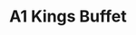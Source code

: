 ---
layout: place
title: "A1 Kings Buffet"
permalink: /new-york/massena/a1-kings-buffet.html
stateAbbr: NY
stateName: New York
cityName: Massena
seo:
  name: "A1 Kings Buffet"
  type: Restaurant
  links: http://a1kingbuffet.restaurant888.com/
description: "A1 Kings Buffet serves delicious sushi in Massena, New York. Try fresh Japanese dishes for a great dining experience. Available for takeout, lunch, and dinner."
place_id: ChIJuWMLQtk_zEwRIg-keJaWbDs
photos:
  - name: >-
      places/ChIJuWMLQtk_zEwRIg-keJaWbDs/photos/AeeoHcKjykRZyVPprGXms6aBxcqA6b9gnpuBVCwrqqJERObs8CsgoCOliVWbkVU3g7rMf_SO_AesqLYSKbF3_rmh4y3Mb-gMh5A50kH6h6wroi9Q6eCu-VRfFRPVv3yCWE2Nxgm3jzZzAqhTQytWmFfaW432fK7NYXMBi7KwiInjv7gEnJWgLwaBb720ETHRSiqW64R3qfkDYCbYIfu_5unrh_3L1BBydD_I4xXcHYdSYqD7qmtsCKcq8LILRBMmN6pm7EYmNmxtAparjeyOGapbx6MEyj-05VSG5sKZLO2x4hUoBglGTTNicd0XuvhUQJwLoSYrSjEb-9YL-9e-tftZoSQnbtMlL5sQvAKh5Rmj4HDJ5rHghKuzuUTRQLPtLlDhrPW-dofvQCyvxUxippYEO6mzoaQyse9I2YkJ06DRTn3yWLg
    widthPx: 4032
    heightPx: 3024
    authorAttributions:
      - displayName: Roger Coughlin
        uri: https://maps.google.com/maps/contrib/106649677811421359746
        photoUri: >-
          https://lh3.googleusercontent.com/a-/ALV-UjUT3U2niSwyujBEbkxLrSLSJnK5TdyUtachV6AQOXLN8LEXtcyc=s100-p-k-no-mo
    flagContentUri: >-
      https://www.google.com/local/imagery/report/?cb_client=maps_api_places.places_api&image_key=!1e10!2sCIHM0ogKEICAgICUmo7TuQE&hl=en-US
    googleMapsUri: >-
      https://www.google.com/maps/place//data=!3m4!1e2!3m2!1sCIHM0ogKEICAgICUmo7TuQE!2e10!4m2!3m1!1s0x4ccc3fd9420b63b9:0x3b6c969678a40f22
  - name: >-
      places/ChIJuWMLQtk_zEwRIg-keJaWbDs/photos/AeeoHcJkorcSbLnWQxvxVngU_WCc540LmE3aCzUOKXMj7PFMlzPxdS2yUME7CEeloO7WLNeJvGBQ67es1MzSGeheMeYs6I6NMwhLwtbEkONbQhctFOijIQ-lZx79SIKFresOZVq9JHiBT1GZC3t8aBhGL5i1Z9PXWyr9bB6LyVLPawWr4mfIRLRYzgrcX4DExV7g-BtkCo0ZbY4EnrTV7bgbTC6Vqc-dbah5KiXXG4Hvfy4ZBdzHIm7guafe2vb4ypmXHyh-y3CPQRkC6Zu-uq310RdlTrojf-Wj9oIJZ5ygvUEW9EWjLrxRjkHj01BMOE065sjXWeT_g4leNF6um0Up654FY5wU2y2wmxZR2KAyHBC6FTgRYhlIko96gYS2HmAvlfwLnrykAgBhTmUxjUBJbvIoVBx70i4ET3vBjo3GESIBJiX5
    widthPx: 4032
    heightPx: 1960
    authorAttributions:
      - displayName: Jessica Merrihew
        uri: https://maps.google.com/maps/contrib/101022547435344026958
        photoUri: >-
          https://lh3.googleusercontent.com/a-/ALV-UjUMIsplgB_lzyGB7uJOWdAb2uREwqDrd1HTPA9hNVUBV3jhbx0_hA=s100-p-k-no-mo
    flagContentUri: >-
      https://www.google.com/local/imagery/report/?cb_client=maps_api_places.places_api&image_key=!1e10!2sCIHM0ogKEICAgIDHodT7jgE&hl=en-US
    googleMapsUri: >-
      https://www.google.com/maps/place//data=!3m4!1e2!3m2!1sCIHM0ogKEICAgIDHodT7jgE!2e10!4m2!3m1!1s0x4ccc3fd9420b63b9:0x3b6c969678a40f22
  - name: >-
      places/ChIJuWMLQtk_zEwRIg-keJaWbDs/photos/AeeoHcI4cnRQMk83h4hAOkpaNptx_jQ9dokESOV7mZHCh3ALGbXzhy319kWf89Bq-lad_y23YIwJ8k24SCoC2pdRyFyoL0iFvRxLlx49YNbaBfLuQJyIG-2g2cnmLVzMx6CkfxQMsXrNUpOt0d_CnA_oEgnxPB7FBD36a9Ib9m1LsH93jyhfpQyF7mSbMt-XNdrAjVnfj0l1dnxvtTOhpluKsyJ2JIwjL-Fu_GSTtXSK6m8V8ZHF3ImZhHQfOQfd_xotQJPQjFvMha3rYX1ueuIeNuCqOfjXVjJfZFHHfRAAPVYR-U-eOvVWKumZfH7vmaF71WuANHmnFs5lC85Ulp_JtwnQ3A2RxhfOlfgLWVxORXxrD5qjmXKhvEFeZxVsEKufXEsy6abfRk0FjDtJyGazlZ7a32SOA16ai2jW2OFSKS52ta0
    widthPx: 3024
    heightPx: 4032
    authorAttributions:
      - displayName: Kyra Berry
        uri: https://maps.google.com/maps/contrib/111926306222260802327
        photoUri: >-
          https://lh3.googleusercontent.com/a-/ALV-UjX3s_7ePcFG7K3meiIJTmIgoXFBosIvk5Eq7YGFt8dh4ID2-T5G=s100-p-k-no-mo
    flagContentUri: >-
      https://www.google.com/local/imagery/report/?cb_client=maps_api_places.places_api&image_key=!1e10!2sCIHM0ogKEICAgICzodbWrAE&hl=en-US
    googleMapsUri: >-
      https://www.google.com/maps/place//data=!3m4!1e2!3m2!1sCIHM0ogKEICAgICzodbWrAE!2e10!4m2!3m1!1s0x4ccc3fd9420b63b9:0x3b6c969678a40f22
  - name: >-
      places/ChIJuWMLQtk_zEwRIg-keJaWbDs/photos/AeeoHcL-oJ1igIWLmhHCnMY9l8EYu8l0MG7Y0oi6tGDBeQD9jeovQeQVMV_DB-4ULjGa8piXMfV6FaQoWZzn74jLyx3_KuGZUWMlL1qiZnGd8UCquixs0NKtKsuMTQObirbq9uwm_pp5JAu7tSY16-Im36iy1AYmW6tm78CproD2o9moGBB0jVl9bjJwEs_W0nactGOJIciVT3xOSGBSbLBgq81FX3rW-4tQxOjmpzvc4WJamvVxD0T2BjnCwVM_ge_l-J-a95JJ06bIlyTN4UC6XqNJ9OYRElhB2p8dUwOEIEKB4_d2MRIZy_miNoL_4f2MnnNXhcburTs3_Uv5PSZb7B9PlUjh_r4UzKyG9tDUjEWKbN2_JLSF3oBIiPlEz5tM34vVE9v8hkOWh-TrNMGM_erMM2gulymLnqr15N215G9IfkPK
    widthPx: 4800
    heightPx: 2700
    authorAttributions:
      - displayName: Tojo Chacko
        uri: https://maps.google.com/maps/contrib/118326822033854565238
        photoUri: >-
          https://lh3.googleusercontent.com/a-/ALV-UjUov7ga5RdQCFJWJwwUlsI-C9dG5AL-MHMDGbw4lr-S9qAl6gpz9g=s100-p-k-no-mo
    flagContentUri: >-
      https://www.google.com/local/imagery/report/?cb_client=maps_api_places.places_api&image_key=!1e10!2sCIHM0ogKEICAgIDEp7yI_AE&hl=en-US
    googleMapsUri: >-
      https://www.google.com/maps/place//data=!3m4!1e2!3m2!1sCIHM0ogKEICAgIDEp7yI_AE!2e10!4m2!3m1!1s0x4ccc3fd9420b63b9:0x3b6c969678a40f22
  - name: >-
      places/ChIJuWMLQtk_zEwRIg-keJaWbDs/photos/AeeoHcKPGOgHKP2XdscwwQEmMwS7KRkZd64jbksk_eVfqOLdcG2PXtkfyAI70V_et35afd0CNIN-WyfYjv1-0pznbtNmhLkj1G0yvkv4cTOjBDY1vGv70qbKiMY7XEdQ7k8y9VahBMY7ltuI_QJv7qx9Djt-c8HxQwZCyxNLUPlC1bzXSeg6Rwwe6jp5zGdQXY9IfwNeWUVIL3YUJe1dey6WL9JmB95wfzQ5sXjzcH_b00o4d0LUcuHhfhvMC42Hp3Of0NqiR00xtyzScs1E7uB5BQKJXQXiYG-QQhtcub1qAr11ccOR4SXzoIeCk-VVEav7HeaZEQQSu5PWyM3yCKAoNuuzbWzTbSMrTXClmYr8qI61Our_KL-zjDXV1KRIn7pq_Mq8TQ3t1ZmmBnC-hFVI-tuHkKi3sBnE8W8KsmNRvueOAg
    widthPx: 1960
    heightPx: 4032
    authorAttributions:
      - displayName: Jessica Merrihew
        uri: https://maps.google.com/maps/contrib/101022547435344026958
        photoUri: >-
          https://lh3.googleusercontent.com/a-/ALV-UjUMIsplgB_lzyGB7uJOWdAb2uREwqDrd1HTPA9hNVUBV3jhbx0_hA=s100-p-k-no-mo
    flagContentUri: >-
      https://www.google.com/local/imagery/report/?cb_client=maps_api_places.places_api&image_key=!1e10!2sCIHM0ogKEICAgIDHoaSddw&hl=en-US
    googleMapsUri: >-
      https://www.google.com/maps/place//data=!3m4!1e2!3m2!1sCIHM0ogKEICAgIDHoaSddw!2e10!4m2!3m1!1s0x4ccc3fd9420b63b9:0x3b6c969678a40f22
  - name: >-
      places/ChIJuWMLQtk_zEwRIg-keJaWbDs/photos/AeeoHcJ9c16U-XoBfPw0P5vOdkOhwtsTe12iRcsK2zTXZKw_rBRSLAk1OwJdGBg1VAXzROolssFiFS3iNhTRfqbS8dg2_48MGIQpyLCYoiPNOU73T4YgaYh-5oBRVnk-r3dlClbUusvE3_UJrUX3xAtco4_WJP3gErh0HeVGos5KwdjPpkXkC7C2C2fIPpDxGs-sFt3bVVQRbdE0545Z8c0QoDTPlz9GgE4zskJ2z0ANa-FBNDB9GN525NUlU8WJUGBKCq8OWij7bUcXDuDtkn6NlghGdcRiHGeyqe1X2Khll8XspZO50IARiHHww2DK5Nxzb366zoelE_sLcui-JqrQvS6cYsn-hjDlue_w3_wSH67RgSwAe6fFSY3C9xHwUrGAAb7XLPtkezMpVAG5P2cUap4i6eGPf4EZtVE45qnqlCSpxA
    widthPx: 4032
    heightPx: 1960
    authorAttributions:
      - displayName: Jessica Merrihew
        uri: https://maps.google.com/maps/contrib/101022547435344026958
        photoUri: >-
          https://lh3.googleusercontent.com/a-/ALV-UjUMIsplgB_lzyGB7uJOWdAb2uREwqDrd1HTPA9hNVUBV3jhbx0_hA=s100-p-k-no-mo
    flagContentUri: >-
      https://www.google.com/local/imagery/report/?cb_client=maps_api_places.places_api&image_key=!1e10!2sCIHM0ogKEICAgIDHobSDaA&hl=en-US
    googleMapsUri: >-
      https://www.google.com/maps/place//data=!3m4!1e2!3m2!1sCIHM0ogKEICAgIDHobSDaA!2e10!4m2!3m1!1s0x4ccc3fd9420b63b9:0x3b6c969678a40f22
  - name: >-
      places/ChIJuWMLQtk_zEwRIg-keJaWbDs/photos/AeeoHcIER3Rvi1xZTBFDz44HkYAQEcla30LevVkQj5crYGVgo28m-KEwmHYGoWVDY7pheMYO_qX8QJ_MGFD7eLEIKa4mNqgAFXajtvy2P_7zFddADvN2Gh8M_MvVLCZgE3ELlZjXZjtP0aMT1RETGKZRaGmhKRErcrvq5VXsGG1YtabB5QTeRk0-8lpiV2lBOqgKUo5XGbZzEG83N9Gvggr3uXXOZGCbEQwv8qEMQcrOTM2hE5JT4aYw4smaEtkBco3xQ8Ets4bqeA8in-ZT13CX413xPBmmkotb7snwTvbmKi9kvDziTbRtXli0Ck9JAmg-ceamHonFsDpjayr_D94RQWCbNhA6j_k-lqX77gZ_sXK9EdGUmrL3x8-tWXqb5cK9esw392-VX-zbjPtOO49jiKoVWTHDX8KAuHX2mEzDaHmhzQ
    widthPx: 1440
    heightPx: 1920
    authorAttributions:
      - displayName: BDevlin Vintage
        uri: https://maps.google.com/maps/contrib/105787459841392797199
        photoUri: >-
          https://lh3.googleusercontent.com/a/ACg8ocJbqZHnu7PmG6QRA2drM_OsJRvLHrPV6MbkIbaGMt6HzqIVdA=s100-p-k-no-mo
    flagContentUri: >-
      https://www.google.com/local/imagery/report/?cb_client=maps_api_places.places_api&image_key=!1e10!2sCIHM0ogKEICAgIDv8862SQ&hl=en-US
    googleMapsUri: >-
      https://www.google.com/maps/place//data=!3m4!1e2!3m2!1sCIHM0ogKEICAgIDv8862SQ!2e10!4m2!3m1!1s0x4ccc3fd9420b63b9:0x3b6c969678a40f22
  - name: >-
      places/ChIJuWMLQtk_zEwRIg-keJaWbDs/photos/AeeoHcKGaQ0vnexYkGWEfTlAk0ETxyO8DvzIbcOF8vJ9i2Td_W9m7NqyV3Clsk6AA2UtKfx2lb9HRvHefaeWSLQKNjMxXmaFNyOlJUpTTU1UgfrX3SMwB2p9Sm4fmj-M5Oqz5IQE7-QVtACrP_IcBobAETVTh7lZnSdmgnLoRjoCeaodo4UYNKl6FiBIHEdNBfd5lD2ogOB8ivJbHUs6WNfRkSJj2LFJl5lhYDPo2B1bN1BtLd0x6ExQt9lD9j3VCKUN_-8mzpN_CjXl9UozUwRamW6sEk09fa3cacwQHEqjwOQ3hl7JHVcdn5pGygNNDNnkPGRf-sofScVBG5Jw2LDscUvibmIBaSXKOEuSiVd877e1s2pYV8McfAPbghvPJYeILN3LZcclXPJHz-jHdq9ESQJ94DsEIu3IXNzgPAcbSEtTIfU
    widthPx: 4032
    heightPx: 3024
    authorAttributions:
      - displayName: Day Time Activities
        uri: https://maps.google.com/maps/contrib/105116922158033400705
        photoUri: >-
          https://lh3.googleusercontent.com/a-/ALV-UjX5ujGx9JIsCzrYy4Ti9gyN4Q2BG-QEtiDY4_SKawmXuUceoHlv=s100-p-k-no-mo
    flagContentUri: >-
      https://www.google.com/local/imagery/report/?cb_client=maps_api_places.places_api&image_key=!1e10!2sCIHM0ogKEICAgICc_p38-QE&hl=en-US
    googleMapsUri: >-
      https://www.google.com/maps/place//data=!3m4!1e2!3m2!1sCIHM0ogKEICAgICc_p38-QE!2e10!4m2!3m1!1s0x4ccc3fd9420b63b9:0x3b6c969678a40f22
  - name: >-
      places/ChIJuWMLQtk_zEwRIg-keJaWbDs/photos/AeeoHcL0r3k7B27Bssau6Dh-YIHuneg3C12vKCWnpeCjVpCgVWC7fZ0z9glzv4mrhoeZQaA2ADGk9i0v_4cpSx9I0BS2U0AoUne3jAUkFoaBptUzopQwYzTNQ1JRk22qrjxFWsXhK75Dr6btuv0pxwuwKYTLQHYyJnMoK4RzKrCYBH6ScvCMNG4lm22N0ISWDjajj_0K1A_5-cImiQ-cmYS_6BozkLnLGiWUVVKfSVPML7BYbnRsxGp5TuxT5S1tHrb0uY4RN7fsOoUEQro4NyHo6GHpVjEDSOyoezR6J9I_L9B7mvhxfBTSypUAMcbgPfQ53CbcAOMHQ1aKkBNebXgS2j_-UUsnxJwElgunJyFIEkyhUYdYiRqD1Pb5RSAXPWWyhc3mXPdGE8l_AMcOsUo5R_VXcD41cbT6ZOS8y2ts7yJUzA
    widthPx: 4032
    heightPx: 3024
    authorAttributions:
      - displayName: Brad Paradis
        uri: https://maps.google.com/maps/contrib/117787950120142991865
        photoUri: >-
          https://lh3.googleusercontent.com/a-/ALV-UjW0UM9rpK0d5g5mwRkr4OwGXdqQHkCQE-OifgLqdsKY7Tzkq4u8=s100-p-k-no-mo
    flagContentUri: >-
      https://www.google.com/local/imagery/report/?cb_client=maps_api_places.places_api&image_key=!1e10!2sCIHM0ogKEICAgIC4l8zIcA&hl=en-US
    googleMapsUri: >-
      https://www.google.com/maps/place//data=!3m4!1e2!3m2!1sCIHM0ogKEICAgIC4l8zIcA!2e10!4m2!3m1!1s0x4ccc3fd9420b63b9:0x3b6c969678a40f22
  - name: >-
      places/ChIJuWMLQtk_zEwRIg-keJaWbDs/photos/AeeoHcL3qjE39pmNIH3JfpdQ0kt8p8pdRPjq5zrt6Xz24-SRV5nAW3chN7tOb0TrSmYZrMvieHZXvLAVsGsWRSZ8wbkbVs0LmveEwjfSmEtsLFVP9K3qEdk55pe3n94I3vF2SIhZ_4kpm_kgI0kd0QUCcOVS4NtRWElr9vqRlwKuVm2f4dD8pqlYuhq1DtMnWo10JEho8Mnkz0tOOKYKq5XAQFHXzv4ck6F0tOmGhPX6-tf0GjXbeDDE9sr6_gXa8J8Vvr5jkUxB-qBK84P0TbUf1aNMQGTcSvDWnKwzaRftbX7YyVkSQ6dZAgt07ttxArgkRr4qHRA4rjsySXG5rEar31qT60wUcgnBd9BQSxjifOmg2itbfAreSz8Gf-ybe1MfEzUU_F5yYIuv-p12O5NWJozv2rMyweKQ64XKxeC3AZKKAw
    widthPx: 3024
    heightPx: 4032
    authorAttributions:
      - displayName: Shania Stewart
        uri: https://maps.google.com/maps/contrib/114174623503375360218
        photoUri: >-
          https://lh3.googleusercontent.com/a/ACg8ocKTEVxot4sxzqJCPzoRIkC_oxiWXQYeMbfccNDBhhsyPMjryw=s100-p-k-no-mo
    flagContentUri: >-
      https://www.google.com/local/imagery/report/?cb_client=maps_api_places.places_api&image_key=!1e10!2sCIHM0ogKEICAgICzoeLzDg&hl=en-US
    googleMapsUri: >-
      https://www.google.com/maps/place//data=!3m4!1e2!3m2!1sCIHM0ogKEICAgICzoeLzDg!2e10!4m2!3m1!1s0x4ccc3fd9420b63b9:0x3b6c969678a40f22
address: 94 Grove St, Massena, NY 13662, USA
street: 94 Grove St
city: Massena
state: NY
zip: '13662'
country: USA
neighborhood: null
latitude: '44.921593'
longitude: '-74.884566'
accessibility_options:
  wheelchairAccessibleParking: true
  wheelchairAccessibleEntrance: true
  wheelchairAccessibleRestroom: true
  wheelchairAccessibleSeating: true
business_status: OPERATIONAL
name: A1 Kings Buffet
google_maps_links:
  directionsUri: >-
    https://www.google.com/maps/dir//''/data=!4m7!4m6!1m1!4e2!1m2!1m1!1s0x4ccc3fd9420b63b9:0x3b6c969678a40f22!3e0
  placeUri: https://maps.google.com/?cid=4281962918735777570
  writeAReviewUri: >-
    https://www.google.com/maps/place//data=!4m3!3m2!1s0x4ccc3fd9420b63b9:0x3b6c969678a40f22!12e1
  reviewsUri: >-
    https://www.google.com/maps/place//data=!4m4!3m3!1s0x4ccc3fd9420b63b9:0x3b6c969678a40f22!9m1!1b1
  photosUri: >-
    https://www.google.com/maps/place//data=!4m3!3m2!1s0x4ccc3fd9420b63b9:0x3b6c969678a40f22!10e5
primary_type: Buffet Restaurant
opening_hours:
  regular: null
  current: null
secondary_opening_hours:
  regular:
    weekdayDescriptions: null
    type: null
  current:
    weekdayDescriptions: null
    type: null
phone: (315) 769-8899
price_level: PRICE_LEVEL_MODERATE
price_range: $10 &ndash; $20
rating: '3.5'
rating_count: 0
website: http://a1kingbuffet.restaurant888.com/
reviews:
  - name: >-
      places/ChIJuWMLQtk_zEwRIg-keJaWbDs/reviews/ChdDSUhNMG9nS0VJQ0FnSUR0emNTNjlRRRAB
    relativePublishTimeDescription: a year ago
    rating: 1
    text:
      text: >-
        Idk what happened to this place in the last 5 years but " what a dump" .
        Used to be an awesome place to go eat. Now By far the most depressing
        restaurant I've ever been to. I didn't dare eat much in fear of food
        poisoning. At 6 o'clock your getting whatever garbage is left from the
        day that hasn't sold and no more. Not that you would want to ,but you
        don't have to worry about not being able to try everything cause there
        isn't anything to speak of on the buffet. No fountain soda, your getting
        a 16oz bottle when you arrive. At a price tag of $35 for 2 people to eat
        it holds up poorly against every Chinese buffet within 60 miles. If you
        ever get a chance to eat here... DONT.
      languageCode: en
    originalText:
      text: >-
        Idk what happened to this place in the last 5 years but " what a dump" .
        Used to be an awesome place to go eat. Now By far the most depressing
        restaurant I've ever been to. I didn't dare eat much in fear of food
        poisoning. At 6 o'clock your getting whatever garbage is left from the
        day that hasn't sold and no more. Not that you would want to ,but you
        don't have to worry about not being able to try everything cause there
        isn't anything to speak of on the buffet. No fountain soda, your getting
        a 16oz bottle when you arrive. At a price tag of $35 for 2 people to eat
        it holds up poorly against every Chinese buffet within 60 miles. If you
        ever get a chance to eat here... DONT.
      languageCode: en
    authorAttribution:
      displayName: Shawn Douglas
      uri: https://www.google.com/maps/contrib/113082681522251582858/reviews
      photoUri: >-
        https://lh3.googleusercontent.com/a-/ALV-UjUFQoz5g9esT_3Ljeb6aZXz1ST_OBTj5gQINj_pLRkht-UqpbIB=s128-c0x00000000-cc-rp-mo
    publishTime: '2024-02-06T06:48:21.697367Z'
    flagContentUri: >-
      https://www.google.com/local/review/rap/report?postId=ChdDSUhNMG9nS0VJQ0FnSUR0emNTNjlRRRAB&d=17924085&t=1
    googleMapsUri: >-
      https://www.google.com/maps/reviews/data=!4m6!14m5!1m4!2m3!1sChdDSUhNMG9nS0VJQ0FnSUR0emNTNjlRRRAB!2m1!1s0x4ccc3fd9420b63b9:0x3b6c969678a40f22
  - name: >-
      places/ChIJuWMLQtk_zEwRIg-keJaWbDs/reviews/ChdDSUhNMG9nS0VJQ0FnTUN3Z0tiNjZBRRAB
    relativePublishTimeDescription: 4 weeks ago
    rating: 2
    text:
      text: >-
        My family and I haven't been here to eat for a while. We came in and at
        12:30 on a Saturday we were the only ones in there. We decided to give
        it a try anyways. There was very little selection. Only one side of
        buffet had lunch food the other side had desserts only. Not to mention
        they had cat videos playing on the TV. Lol so we'd hear random cat "
        meows" 😳  we called before we went and were told the wrong price per
        person they wouldn't honor the price when we said we called. We will NOT
        be returning.
      languageCode: en
    originalText:
      text: >-
        My family and I haven't been here to eat for a while. We came in and at
        12:30 on a Saturday we were the only ones in there. We decided to give
        it a try anyways. There was very little selection. Only one side of
        buffet had lunch food the other side had desserts only. Not to mention
        they had cat videos playing on the TV. Lol so we'd hear random cat "
        meows" 😳  we called before we went and were told the wrong price per
        person they wouldn't honor the price when we said we called. We will NOT
        be returning.
      languageCode: en
    authorAttribution:
      displayName: Crystal Wagner
      uri: https://www.google.com/maps/contrib/105380631504649318702/reviews
      photoUri: >-
        https://lh3.googleusercontent.com/a-/ALV-UjXbedSNzJqfdi20Id2ikjKYW-GaXPAIMFR6TKpTDngkFkR6TBtv=s128-c0x00000000-cc-rp-mo-ba2
    publishTime: '2025-03-15T18:46:22.673966Z'
    flagContentUri: >-
      https://www.google.com/local/review/rap/report?postId=ChdDSUhNMG9nS0VJQ0FnTUN3Z0tiNjZBRRAB&d=17924085&t=1
    googleMapsUri: >-
      https://www.google.com/maps/reviews/data=!4m6!14m5!1m4!2m3!1sChdDSUhNMG9nS0VJQ0FnTUN3Z0tiNjZBRRAB!2m1!1s0x4ccc3fd9420b63b9:0x3b6c969678a40f22
  - name: >-
      places/ChIJuWMLQtk_zEwRIg-keJaWbDs/reviews/ChdDSUhNMG9nS0VJQ0FnSUN6b2VMenRnRRAB
    relativePublishTimeDescription: 10 months ago
    rating: 5
    text:
      text: >-
        Workers are so loving and kind! Are never rude.. Literally ever!
        Everything is amazing, food is delicious definitely helps cravings!
      languageCode: en
    originalText:
      text: >-
        Workers are so loving and kind! Are never rude.. Literally ever!
        Everything is amazing, food is delicious definitely helps cravings!
      languageCode: en
    authorAttribution:
      displayName: Shania Stewart
      uri: https://www.google.com/maps/contrib/114174623503375360218/reviews
      photoUri: >-
        https://lh3.googleusercontent.com/a/ACg8ocKTEVxot4sxzqJCPzoRIkC_oxiWXQYeMbfccNDBhhsyPMjryw=s128-c0x00000000-cc-rp-mo
    publishTime: '2024-06-02T15:57:52.535543Z'
    flagContentUri: >-
      https://www.google.com/local/review/rap/report?postId=ChdDSUhNMG9nS0VJQ0FnSUN6b2VMenRnRRAB&d=17924085&t=1
    googleMapsUri: >-
      https://www.google.com/maps/reviews/data=!4m6!14m5!1m4!2m3!1sChdDSUhNMG9nS0VJQ0FnSUN6b2VMenRnRRAB!2m1!1s0x4ccc3fd9420b63b9:0x3b6c969678a40f22
  - name: >-
      places/ChIJuWMLQtk_zEwRIg-keJaWbDs/reviews/ChdDSUhNMG9nS0VJQ0FnSURfOE1IdzVRRRAB
    relativePublishTimeDescription: 2 months ago
    rating: 1
    text:
      text: >-
        Out of ogdensburg, Potsdam, or massena........ Massena is by far the
        worst. What little food available was dried out and crunchy. A romantic
        dinner for 2 was horrible. TV blaring kids songs, I swore we were gonna
        here baby shark. Ogdensburg is the best in my opinion, and I'm far from
        a fan of ogdensburg.
      languageCode: en
    originalText:
      text: >-
        Out of ogdensburg, Potsdam, or massena........ Massena is by far the
        worst. What little food available was dried out and crunchy. A romantic
        dinner for 2 was horrible. TV blaring kids songs, I swore we were gonna
        here baby shark. Ogdensburg is the best in my opinion, and I'm far from
        a fan of ogdensburg.
      languageCode: en
    authorAttribution:
      displayName: Bob
      uri: https://www.google.com/maps/contrib/101922489857896389027/reviews
      photoUri: >-
        https://lh3.googleusercontent.com/a/ACg8ocKHym8QbMzn4PIaVmFnpGznR6zlPgM08MxgvVmSazeKygJ3Rg=s128-c0x00000000-cc-rp-mo
    publishTime: '2025-01-21T01:02:09.107774Z'
    flagContentUri: >-
      https://www.google.com/local/review/rap/report?postId=ChdDSUhNMG9nS0VJQ0FnSURfOE1IdzVRRRAB&d=17924085&t=1
    googleMapsUri: >-
      https://www.google.com/maps/reviews/data=!4m6!14m5!1m4!2m3!1sChdDSUhNMG9nS0VJQ0FnSURfOE1IdzVRRRAB!2m1!1s0x4ccc3fd9420b63b9:0x3b6c969678a40f22
  - name: >-
      places/ChIJuWMLQtk_zEwRIg-keJaWbDs/reviews/ChdDSUhNMG9nS0VJQ0FnSUR3d0lUNHJBRRAB
    relativePublishTimeDescription: 6 years ago
    rating: 2
    text:
      text: >-
        This place is pretty rough.  Stopped after a sports game and we were in
        a rush.  The Food was old.  Place was dirty.  The glass above the food
        area looks like it hasn’t been cleaned in a decade.   Floor had food all
        over it.   Selection is limited.   Can’t believe we didn’t get sick to
        be honest with you.  Won’t be back again.
      languageCode: en
    originalText:
      text: >-
        This place is pretty rough.  Stopped after a sports game and we were in
        a rush.  The Food was old.  Place was dirty.  The glass above the food
        area looks like it hasn’t been cleaned in a decade.   Floor had food all
        over it.   Selection is limited.   Can’t believe we didn’t get sick to
        be honest with you.  Won’t be back again.
      languageCode: en
    authorAttribution:
      displayName: Brad Paradis
      uri: https://www.google.com/maps/contrib/117787950120142991865/reviews
      photoUri: >-
        https://lh3.googleusercontent.com/a-/ALV-UjW0UM9rpK0d5g5mwRkr4OwGXdqQHkCQE-OifgLqdsKY7Tzkq4u8=s128-c0x00000000-cc-rp-mo-ba6
    publishTime: '2018-10-18T14:55:30.265197567Z'
    flagContentUri: >-
      https://www.google.com/local/review/rap/report?postId=ChdDSUhNMG9nS0VJQ0FnSUR3d0lUNHJBRRAB&d=17924085&t=1
    googleMapsUri: >-
      https://www.google.com/maps/reviews/data=!4m6!14m5!1m4!2m3!1sChdDSUhNMG9nS0VJQ0FnSUR3d0lUNHJBRRAB!2m1!1s0x4ccc3fd9420b63b9:0x3b6c969678a40f22
parking_options:
  freeParkingLot: true
  freeStreetParking: true
  paidStreetParking: false
  valetParking: false
payment_options:
  acceptsCreditCards: true
  acceptsDebitCards: true
  acceptsCashOnly: false
allow_dogs: null
curbside_pickup: true
delivery: false
dine_in: true
good_for_children: true
good_for_groups: true
good_for_sports: false
live_music: false
menu_for_children: false
outdoor_seating: true
reservable: null
restroom: true
serves_beer: null
serves_breakfast: null
serves_brunch: null
serves_cocktails: null
serves_coffee: true
serves_dinner: true
serves_dessert: true
serves_lunch: true
serves_vegetarian_food: null
serves_wine: null
takeout: true
update_category: essentials
summary: null

---